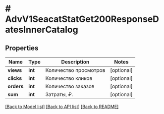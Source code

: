 # # AdvV1SeacatStatGet200ResponseDatesInnerCatalog

## Properties

Name | Type | Description | Notes
------------ | ------------- | ------------- | -------------
**views** | **int** | Количество просмотров | [optional]
**clicks** | **int** | Количество кликов | [optional]
**orders** | **int** | Количество заказов | [optional]
**sum** | **int** | Затраты, ₽. | [optional]

[[Back to Model list]](../../README.md#models) [[Back to API list]](../../README.md#endpoints) [[Back to README]](../../README.md)
